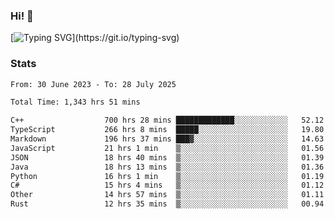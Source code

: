 ### Hi!  👋

[![Typing SVG](https://readme-typing-svg.herokuapp.com?font=Fira+Code&pause=1000&width=435&lines=Hello!+I'm+Texiwustion.)](https://git.io/typing-svg)

### Stats

<!--START_SECTION:waka-->

```txt
From: 30 June 2023 - To: 28 July 2025

Total Time: 1,343 hrs 51 mins

C++                  700 hrs 28 mins █████████████░░░░░░░░░░░░   52.12 %
TypeScript           266 hrs 8 mins  █████░░░░░░░░░░░░░░░░░░░░   19.80 %
Markdown             196 hrs 37 mins ███▓░░░░░░░░░░░░░░░░░░░░░   14.63 %
JavaScript           21 hrs 1 min    ▒░░░░░░░░░░░░░░░░░░░░░░░░   01.56 %
JSON                 18 hrs 40 mins  ▒░░░░░░░░░░░░░░░░░░░░░░░░   01.39 %
Java                 18 hrs 13 mins  ▒░░░░░░░░░░░░░░░░░░░░░░░░   01.36 %
Python               16 hrs 1 min    ▒░░░░░░░░░░░░░░░░░░░░░░░░   01.19 %
C#                   15 hrs 4 mins   ▒░░░░░░░░░░░░░░░░░░░░░░░░   01.12 %
Other                14 hrs 57 mins  ▒░░░░░░░░░░░░░░░░░░░░░░░░   01.11 %
Rust                 12 hrs 35 mins  ▒░░░░░░░░░░░░░░░░░░░░░░░░   00.94 %
```

<!--END_SECTION:waka-->
